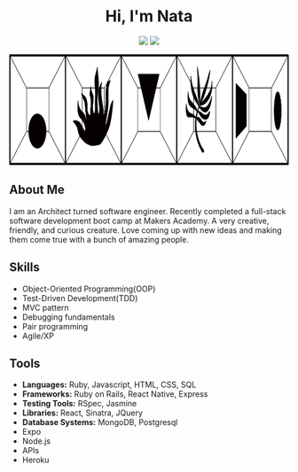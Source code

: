 <h1 align='center'>
  Hi, I'm Nata
</h1>
<p  align='center'>
  <a href="https://github.com/TataSher/CV"> <img src="https://img.shields.io/badge/GitHub-100000?style=for-the-badge&logo=github&logoColor=white" ></a>
   <a href="https://www.linkedin.com/in/natalia-sherchenkova"> <img src="https://img.shields.io/badge/-LinkedIn%20-black?style=for-the-badge&logo=linkedin&logoColor=white" ></a>
 </p>
 <div id="pattern">
  <a href="https://github.com/TataSher/CV"><img src="https://github.com/TataSher/nsherchenkova/blob/main/Resources/pattern.png" style="background-repeat: repeat-x;height: 200px;"/></a>
</div>
 </p>
 
## About Me

I am an Architect turned software engineer. Recently completed a full-stack software development boot camp at Makers Academy.
A very creative, friendly, and curious creature. Love coming up with new ideas and making them come true with a bunch of amazing people.

## Skills
  - Object-Oriented Programming(OOP)
  - Test-Driven Development(TDD)
  - MVC pattern
  - Debugging fundamentals
  - Pair programming
  - Agile/XP

## Tools
  - **Languages:** Ruby, Javascript, HTML, CSS, SQL
  - **Frameworks:** Ruby on Rails, React Native, Express
  - **Testing Tools:** RSpec, Jasmine
  - **Libraries:** React, Sinatra, JQuery
  - **Database Systems:** MongoDB, Postgresql
  - Expo
  - Node.js
  - APIs
  - Heroku
